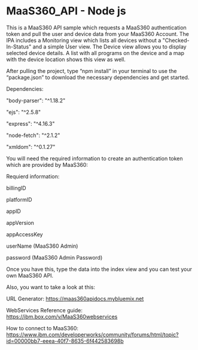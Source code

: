 # MaaS360_API - Node js
This is a MaaS360 API sample which requests a MaaS360 authentication token and pull the user and device data from your MaaS360 Account.
The IPA includes a Monitoring view which lists all devices without a "Checked-In-Status" and a simple User view. The Device view allows you to display selected device details. A list with all programs on the device and a map with the device location shows this view as well.

After pulling the project, type “npm install” in your terminal to use the “package.json” to download the necessary dependencies and get started.


Dependencies:

"body-parser": "^1.18.2"

"ejs": "^2.5.8"

"express": "^4.16.3"

"node-fetch": "^2.1.2"

"xmldom": "^0.1.27"



You will need the required information to create an authentication token which are provided by MaaS360:



Requierd information:

billingID

platformID

appID

appVersion

appAccessKey

userName (MaaS360 Admin)

password (MaaS360 Admin Password)



Once you have this, type the data into the index view and you can test your own MaaS360 API.



Also, you want to take a look at this:



URL Generator:
https://maas360apidocs.mybluemix.net



WebServices Reference guide:
https://ibm.box.com/v/MaaS360webservices



How to connect to MaaS360:
https://www.ibm.com/developerworks/community/forums/html/topic?id=00000bb7-eeea-40f7-8635-6f442583698b
